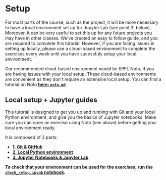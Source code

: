 # Setup


For most parts of the course, such as the project, it will be more necessary to have a local environment set up for Jupyter Lab (see point 3. below). Moreover, it can be very useful to set this up for any future projects you may have in other classes. We've created an easy to follow guide, and you are required to complete this tutorial. However, if you are facing issues in setting up locally, please use a cloud-based environment to complete the exercises every week until you have sucessfuly setup your local environment.

Our recommended cloud-based environment would be EPFL Noto, if you are having issues with your local setup. These cloud-based environments are convenient as they don't require an extensive local setup. You can find a tutorial on Noto **[here: `noto.md`](noto.md)**. 

## Local setup + Jupyter guides

This tutorial is designed to get you up and running with Git and your local Python environment, and give you the basics of Jupyter notebooks. Make sure you can open an exercise using Noto (see above) before getting your local environment ready.

It is composed of 3 parts:

- **[1. Git & GitHub](git.md)**
- **[2. Local Python environment](python_env.md)**
- **[3. Jupyter Notebooks & Jupyter Lab](jupyter.md)**


**To check that your environment can be used for the exercises, run the [`check_setup.ipynb` notebook](check_setup.ipynb).**
